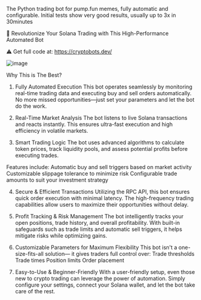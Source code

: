 The Python trading bot for pump.fun memes, fully automatic and configurable.
Initial tests show very good results, usually up to 3x in 30minutes

🚀 Revolutionize Your Solana Trading with This High-Performance Automated Bot

⚠️ Get full code at: https://cryptobots.dev/

![image](https://github.com/user-attachments/assets/5c79f1c4-260c-4bc3-a040-b37d89595c8e)

Why This is The Best?

1. Fully Automated Execution
This bot operates seamlessly by monitoring real-time trading data and executing buy and sell orders automatically.
No more missed opportunities—just set your parameters and let the bot do the work.

2. Real-Time Market Analysis
The bot listens to live Solana transactions and reacts instantly.
This ensures ultra-fast execution and high efficiency in volatile markets.

3. Smart Trading Logic
The bot uses advanced algorithms to calculate token prices, track liquidity pools,
 and assess potential profits before executing trades.

Features include:
  Automatic buy and sell triggers based on market activity
  Customizable slippage tolerance to minimize risk
  Configurable trade amounts to suit your investment strategy

4. Secure & Efficient Transactions
Utilizing the RPC API, this bot ensures quick order execution with minimal latency.
The high-frequency trading capabilities allow users to maximize their opportunities without delay.

5. Profit Tracking & Risk Management
The bot intelligently tracks your open positions, trade history, and overall profitability.
With built-in safeguards such as trade limits and automatic sell triggers, it helps mitigate risks while optimizing gains.

6. Customizable Parameters for Maximum Flexibility
This bot isn't a one-size-fits-all solution—
it gives traders full control over:
  Trade thresholds
  Trade times
  Position limits
  Order placement

7. Easy-to-Use & Beginner-Friendly
With a user-friendly setup, even those new to crypto trading can leverage the power of automation.
Simply configure your settings, connect your Solana wallet, and let the bot take care of the rest.
